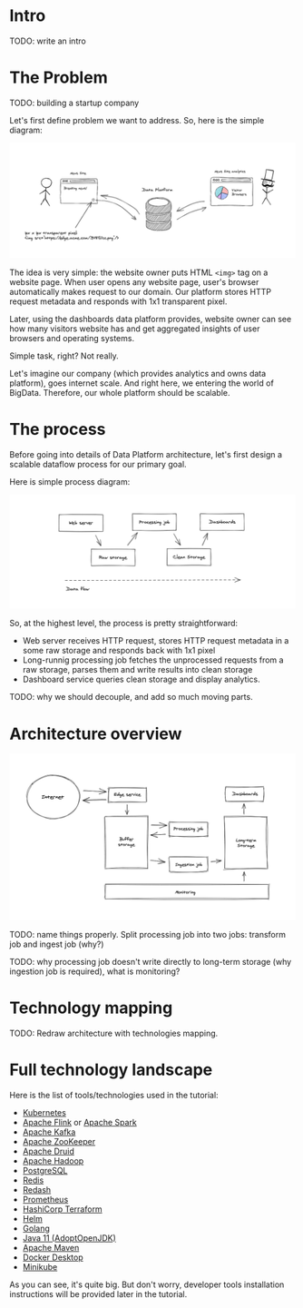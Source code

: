 # Intro

TODO: write an intro

# The Problem

TODO: building a startup company

Let's first define problem we want to address. So, here is the simple diagram:

![problem](./images/part-1-overview.png)

The idea is very simple: the website owner puts HTML `<img>` tag on a website page. When user opens any website page, user's browser automatically makes request to our domain. Our platform stores HTTP request metadata and responds with 1x1 transparent pixel.

Later, using the dashboards data platform provides, website owner can see how many visitors website has and get aggregated insights of user browsers and operating systems.

Simple task, right? Not really.

Let's imagine our company (which provides analytics and owns data platform), goes internet scale. And right here, we entering the world of BigData. Therefore, our whole platform should be scalable. 


# The process

Before going into details of Data Platform architecture, let's first design a scalable dataflow process for our primary goal.

Here is simple process diagram:

![process](./images/part-1-process.png)

So, at the highest level, the process is pretty straightforward:

* Web server receives HTTP request, stores HTTP request metadata in a some raw storage and responds back with 1x1 pixel
* Long-runnig processing job fetches the unprocessed requests from a raw storage, parses them and write results into clean storage
* Dashboard service queries clean storage and display analytics.

TODO: why we should decouple, and add so much moving parts.


# Architecture overview

![architecture](./images/part-1-architecture.png)

TODO: name things properly. Split processing job into two jobs: transform job and ingest job (why?)

TODO: why processing job doesn't write directly to long-term storage (why ingestion job is required), what is monitoring?


# Technology mapping

TODO: Redraw architecture with technologies mapping.



# Full technology landscape

Here is the list of tools/technologies used in the tutorial:

* [Kubernetes](https://kubernetes.io/)
* [Apache Flink](https://flink.apache.org/) or [Apache Spark](https://spark.apache.org/)
* [Apache Kafka](https://kafka.apache.org/)
* [Apache ZooKeeper](https://zookeeper.apache.org/)
* [Apache Druid](https://druid.apache.org/)
* [Apache Hadoop](http://hadoop.apache.org/)
* [PostgreSQL](https://www.postgresql.org/)
* [Redis](https://redis.io/)
* [Redash](https://redash.io/)
* [Prometheus](https://prometheus.io/)
* [HashiCorp Terraform](https://www.terraform.io/)
* [Helm](https://helm.sh/)
* [Golang](https://golang.org/)
* [Java 11 (AdoptOpenJDK)](https://adoptopenjdk.net/)
* [Apache Maven](https://maven.apache.org/)
* [Docker Desktop](https://www.docker.com/products/docker-desktop)
* [Minikube](https://minikube.sigs.k8s.io/docs/)

As you can see, it's quite big. But don't worry, developer tools installation instructions will be provided later in the tutorial.
